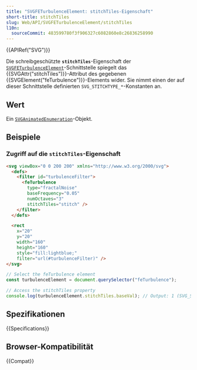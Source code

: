 ```yaml
---
title: "SVGFETurbulenceElement: stitchTiles-Eigenschaft"
short-title: stitchTiles
slug: Web/API/SVGFETurbulenceElement/stitchTiles
l10n:
  sourceCommit: 483599780f3f906327c6082860e8c26836258990
---
```


{{APIRef("SVG")}}

Die schreibgeschützte **`stitchTiles`**-Eigenschaft der [`SVGFETurbulenceElement`](/de/docs/Web/API/SVGFETurbulenceElement)-Schnittstelle spiegelt das {{SVGAttr("stitchTiles")}}-Attribut des gegebenen {{SVGElement("feTurbulence")}}-Elements wider. Sie nimmt einen der auf dieser Schnittstelle definierten `SVG_STITCHTYPE_*`-Konstanten an.

## Wert

Ein [`SVGAnimatedEnumeration`](/de/docs/Web/API/SVGAnimatedEnumeration)-Objekt.

## Beispiele

### Zugriff auf die `stitchTiles`-Eigenschaft

```html
<svg viewBox="0 0 200 200" xmlns="http://www.w3.org/2000/svg">
  <defs>
    <filter id="turbulenceFilter">
      <feTurbulence
        type="fractalNoise"
        baseFrequency="0.05"
        numOctaves="3"
        stitchTiles="stitch" />
    </filter>
  </defs>

  <rect
    x="20"
    y="20"
    width="160"
    height="160"
    style="fill:lightblue;"
    filter="url(#turbulenceFilter)" />
</svg>
```

```js
// Select the feTurbulence element
const turbulenceElement = document.querySelector("feTurbulence");

// Access the stitchTiles property
console.log(turbulenceElement.stitchTiles.baseVal); // Output: 1 (SVG_STITCHTYPE_STITCH)
```

## Spezifikationen

{{Specifications}}

## Browser-Kompatibilität

{{Compat}}
